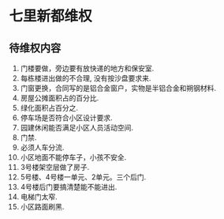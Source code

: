 # 七里新都维权

## 待维权内容
1. 门楼要做，旁边要有放快递的地方和保安室.
2. 每栋楼进出做的不合理, 没有按沙盘要求来.
3. 门窗更换，合同写的是铝合金窗户，实物是半铝合金和朔钢材料.
4. 房屋公摊面积占的百分比.
5. 绿化面积占百分之.
6. 停车场是否符合小区设计要求.
7. 园建休闲能否满足小区人员活动空间.
8. 门禁.
9. 必须人车分流.
10. 小区地面不能停车子，小孩不安全.
11. 3号楼架空层做了房子.
12. 5号楼、4号楼一单元、2单元。三个后门.
13. 4号楼后门要搞清楚能不能进出.
14. 电梯门太窄.
15. 小区路面刷黑.

